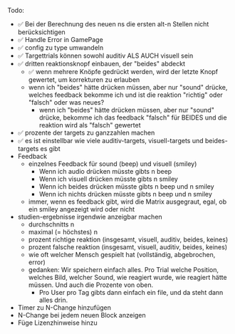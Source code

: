 Todo:
- ✅ Bei der Berechnung des neuen ns die ersten alt-n Stellen nicht berücksichtigen
- ✅ Handle Error in GamePage
- ✅ config zu type umwandeln
- ✅ Targettrials können sowohl auditiv ALS AUCH visuell sein
- ✅ dritten reaktionsknopf einbauen, der "beides" abdeckt
  - ✅ wenn mehrere Knöpfe gedrückt werden, wird der letzte Knopf gewertet, um korrekturen zu erlauben
  - wenn ich "beides" hätte drücken müssen, aber nur "sound" drücke, welches feedback bekomme ich und ist die reaktion "richtig" oder "falsch" oder was neues?
    - wenn ich "beides" hätte drücken müssen, aber nur "sound" drücke, bekomme ich das feedback "falsch" für BEIDES und die reaktion wird als "falsch" gewertet
- ✅ prozente der targets zu ganzzahlen machen
- ✅ es ist einstellbar wie viele auditiv-targets, visuell-targets und beides-targets es gibt
- Feedback
    - einzelnes Feedback für sound (beep) und visuell (smiley)
        - Wenn ich audio drücken müsste gibts n beep
        - Wenn ich visuell drücken müsste gibts n smiley
        - Wenn ich beides drücken müsste gibts n beep und n smiley
        - Wenn ich nichts drücken müsste gibts n beep und n smiley
    - immer, wenn es feedback gibt, wird die Matrix ausgegraut, egal, ob ein smiley angezeigt wird oder nicht
- studien-ergebnisse irgendwie anzeigbar machen
  - durchschnitts n
  - maximal (= höchstes) n
  - prozent richtige reaktion (insgesamt, visuell, auditiv, beides, keines)
  - prozent falsche reaktion (insgesamt, visuell, auditiv, beides, keines)
  - wie oft welcher Mensch gespielt hat (vollständig, abgebrochen, error)
  - gedanken: Wir speichern einfach alles. Pro Trial welche Position, welches Bild, welcher Sound, wie reagiert wurde, wie reagiert hätte müssen. Und auch die Prozente von oben.
    - Pro User pro Tag gibts dann einfach ein file, und da steht dann alles drin.
- Timer zu N-Change hinzufügen
- N-Change bei jedem neuen Block anzeigen
- Füge Lizenzhinweise hinzu


